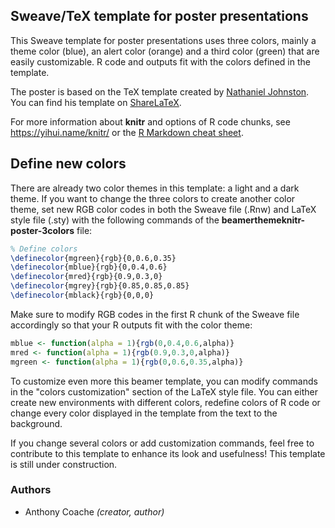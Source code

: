 ## Sweave/TeX template for poster presentations


This Sweave template for poster presentations uses three colors, mainly a theme color (blue), an alert color (orange) and a third color (green) that are easily customizable. R code and outputs fit with the colors defined in the template.
    
The poster is based on the TeX template created by [Nathaniel Johnston](http://www.njohnston.ca/2009/08/latex-poster-template/). You can find his template on [ShareLaTeX](https://www.sharelatex.com/templates/presentations/nathaniel-johnston's-poster).

For more information about **knitr** and options of R code chunks, see https://yihui.name/knitr/ or the [R Markdown cheat sheet](https://www.rstudio.com/wp-content/uploads/2015/02/rmarkdown-cheatsheet.pdf). 

## Define new colors


There are already two color themes in this template: a light and a dark theme. If you want to change the three colors to create another color theme, set new RGB color codes in both the Sweave file (.Rnw) and LaTeX style file (.sty) with the following commands of the **beamerthemeknitr-poster-3colors** file:

```tex
% Define colors
\definecolor{mgreen}{rgb}{0,0.6,0.35}
\definecolor{mblue}{rgb}{0,0.4,0.6}
\definecolor{mred}{rgb}{0.9,0.3,0}
\definecolor{mgrey}{rgb}{0.85,0.85,0.85}
\definecolor{mblack}{rgb}{0,0,0}
```

Make sure to modify RGB codes in the first R chunk of the Sweave file accordingly so that your R outputs fit with the color theme:

```r
mblue <- function(alpha = 1){rgb(0,0.4,0.6,alpha)}
mred <- function(alpha = 1){rgb(0.9,0.3,0,alpha)}
mgreen <- function(alpha = 1){rgb(0,0.6,0.35,alpha)}
```

To customize even more this beamer template, you can modify commands in the "colors customization" section of the LaTeX style file. You can either create new environments with different colors, redefine colors of R code or change every color displayed in the template from the text to the background.


If you change several colors or add customization commands, feel free to contribute to this template to enhance its look and usefulness! This template is still under construction.


### Authors


- Anthony Coache *(creator, author)*